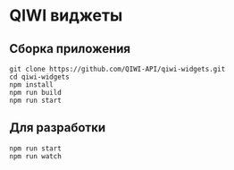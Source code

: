# QIWI виджеты

## Сборка приложения 
~~~shell
git clone https://github.com/QIWI-API/qiwi-widgets.git
cd qiwi-widgets
npm install
npm run build
npm run start
~~~

## Для разработки
~~~shell
npm run start
npm run watch
~~~